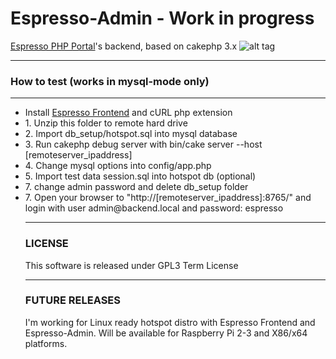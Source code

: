 # Espresso-Admin - Work in progress

<a href="https://github.com/emanuelepaiano/espresso-portal">Espresso PHP Portal</a>'s backend, based on cakephp 3.x
![alt tag](https://github.com/emanuelepaiano/espresso-admin/blob/master/screenshots/1.png)

***
### How to test (works in mysql-mode only)

***
<ul>
<li> Install <a href="https://github.com/emanuelepaiano/espresso-portal">Espresso Frontend</a> and cURL php extension</li>
<li> 1. Unzip this folder to remote hard drive</li>
<li> 2. Import db_setup/hotspot.sql into mysql database</li>
<li> 3. Run cakephp debug server with bin/cake server --host [remoteserver_ipaddress]</li>
<li> 4. Change mysql options into config/app.php</li>
<li> 5. Import test data session.sql into hotspot db (optional)</li>
<li> 7. change admin password and delete db_setup folder</li>
<li> 7. Open your browser to "http://[remoteserver_ipaddress]:8765/" and login with user admin@backend.local and
   password: espresso </li>

***

### LICENSE
This software is released under GPL3 Term License

***

### FUTURE RELEASES
I'm working for Linux ready hotspot distro with Espresso Frontend and Espresso-Admin. Will be available for Raspberry Pi 2-3 and X86/x64 platforms.

